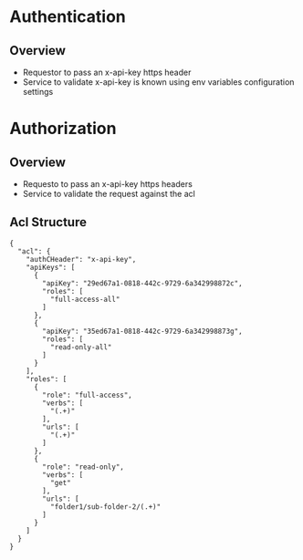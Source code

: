 # Authentication

## Overview

* Requestor to pass an x-api-key https header
* Service to validate x-api-key is known using env variables configuration settings

# Authorization

## Overview

* Requesto to pass an x-api-key https headers
* Service to validate the request against the acl

## Acl Structure
```
{
  "acl": {
    "authCHeader": "x-api-key",
    "apiKeys": [
      {
        "apiKey": "29ed67a1-0818-442c-9729-6a342998872c",
        "roles": [
          "full-access-all"
        ]
      },
      {
        "apiKey": "35ed67a1-0818-442c-9729-6a342998873g",
        "roles": [
          "read-only-all"
        ]
      }      
    ],
    "roles": [
      {
        "role": "full-access",
        "verbs": [
          "(.+)"
        ],
        "urls": [
          "(.+)"
        ]
      },
      {
        "role": "read-only",
        "verbs": [
          "get"
        ],
        "urls": [
          "folder1/sub-folder-2/(.+)"
        ]
      }      
    ]
  }
}
```